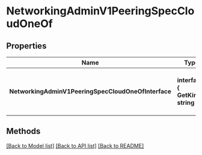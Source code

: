 # NetworkingAdminV1PeeringSpecCloudOneOf

## Properties

Name | Type | Description | Notes
------------ | ------------- | ------------- | -------------
**NetworkingAdminV1PeeringSpecCloudOneOfInterface** | **interface { GetKind() string }** | An interface that can hold any of the proper implementing types |

## Methods


[[Back to Model list]](../README.md#documentation-for-models) [[Back to API list]](../README.md#documentation-for-api-endpoints) [[Back to README]](../README.md)


